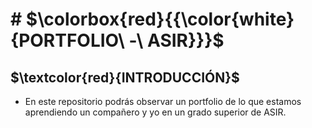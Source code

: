 # # **$\colorbox{red}{{\color{white}{PORTFOLIO\ -\ ASIR}}}$**

## **$\textcolor{red}{INTRODUCCIÓN}$** 
* En este repositorio podrás observar un portfolio de lo que estamos aprendiendo un compañero y yo en un grado superior de ASIR.